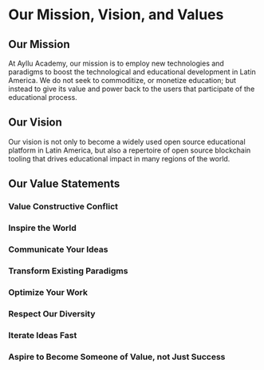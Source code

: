 # Our Mission, Vision, and Values

## Our Mission

At Ayllu Academy, our mission is to employ new technologies and paradigms to boost the technological and educational development in Latin America. We do not seek to commoditize, or monetize education; but instead to give its value and power back to the users that participate of the educational process.

## Our Vision

Our vision is not only to become a widely used open source educational platform in Latin America, but also a repertoire of open source blockchain tooling that drives educational impact in many regions of the world.

## Our Value Statements

### Value Constructive Conflict

### Inspire the World

### Communicate Your Ideas

### Transform Existing Paradigms

### Optimize Your Work

### Respect Our Diversity

### Iterate Ideas Fast

### Aspire to Become Someone of Value, not Just Success











